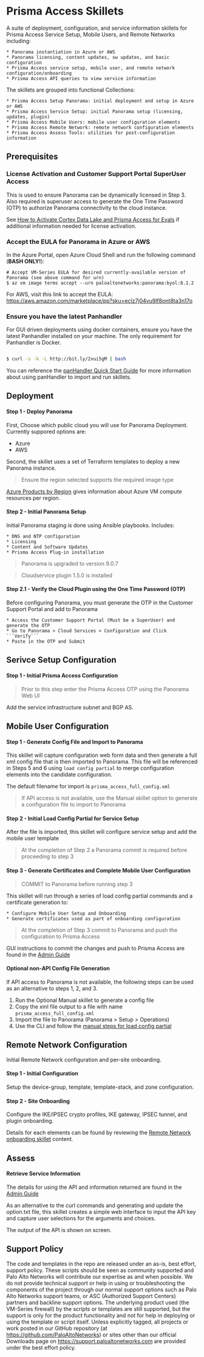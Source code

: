 # Prisma Access Skillets

A suite of deployment, configuration, and service information skillets for Prisma Access 
Service Setup, Mobile Users, and Remote Networks including:

    * Panorama instantiation in Azure or AWS
    * Panorama licensing, content updates, sw updates, and basic configuration
    * Prisma Access service setup, mobile user, and remote network configuration/onboarding
    * Prisma Access API queries to view service information
    
The skillets are grouped into functional Collections:

    * Prisma Access Setup Panorama: initial deployment and setup in Azure or AWS
    * Prisma Access Service Setup: initial Panorama setup (licensing, updates, plugin)
    * Prisma Access Mobile Users: mobile user configuration elements
    * Prisma Access Remote Network: remote network configuration elements
    * Prisma Access Assess Tools: utilities for post-configuration information
    

## Prerequisites

### License Activation and Customer Support Portal SuperUser Access

This is used to ensure Panorama can be dynamically licensed in Step 3. Also required is superuser access
to generate the One Time Password (OTP) to authorize Panorama connectivity to the cloud instance.

See [How to Activate Cortex Data Lake and Prisma Access for Evals](https://knowledgebase.paloaltonetworks.com/KCSArticleDetail?id=kA10g000000ClNg)
if additional information needed for license activation.

### Accept the EULA for Panorama in Azure or AWS
In the Azure Portal, open Azure Cloud Shell and run the following command (**BASH ONLY!**):
```
# Accept VM-Series EULA for desired currently-available version of Panorama (see above command for urn)
$ az vm image terms accept --urn paloaltonetworks:panorama:byol:8.1.2

```

For AWS, visit this link to accept the EULA: https://aws.amazon.com/marketplace/pp?sku=eclz7j04vu9lf8ont8ta3n17o 


### Ensure you have the latest Panhandler

For GUI driven deployments using docker containers, ensure you have the latest Panhandler installed on your machine.
The only requirement for Panhandler is Docker.

```bash

$ curl -s -k -L http://bit.ly/2xui5gM | bash

```

You can reference the 
[panHandler Quick Start Guide](https://live.paloaltonetworks.com/t5/Skillet-Tools/Install-and-Get-Started-With-Panhandler/ta-p/307916)
for more information about using panHandler to import and run skillets.


## Deployment

#### Step 1 - Deploy Panorama

First, Choose which public cloud you will use for Panorama Deployment. Currently suppored options are:
* Azure
* AWS

Second, the skillet uses a set of Terraform templates to deploy a new Panorama instance.

> Ensure the region selected supports the required image type

[Azure Products by Region](https://azure.microsoft.com/en-us/global-infrastructure/services/?products=virtual-machines)
gives information about Azure VM compute resources per region.

#### Step 2 - Initial Panorama Setup

Initial Panorama staging is done using Ansible playbooks. Includes:

    * DNS and NTP configuration
    * Licensing
    * Content and Software Updates
    * Prisma Access Plug-in installation
    
> Panorama is upgraded to version 9.0.7

> Cloudservice plugin 1.5.0 is installed
    
#### Step 2.1 - Verify the Cloud Plugin using the One Time Password (OTP)

Before configuring Panorama, you must generate the OTP in the Customer Support Portal and add to Panorama

    * Access the Customer Support Portal (Must be a SuperUser) and generate the OTP
    * Go to Panorama > Cloud Services > Configuration and Click ```Verify```
    * Paste in the OTP and Submit


## Serivce Setup Configuration

#### Step 1 - Initial Prisma Access Configuration

> Prior to this step enter the Prisma Access OTP using the Panorama Web UI

Add the service infrastructure subnet and BGP AS.


## Mobile User Configuration

#### Step 1 - Generate Config File and Import to Panorama


This skillet will capture configuration web form data and then generate a full xml config file that is then imported
to Panorama. This file will be referenced in Steps 5 and 6 using ```load config partial``` to merge configuration elements
into the candidate configuration.

The default filename for import is ```prisma_access_full_config.xml```

> If API access is not available, use the Manual skillet option to generate a configuration file to import to Panorama

#### Step 2 - Initial Load Config Partial for Service Setup

After the file is imported, this skillet will configure service setup and add the mobile user template

> At the completion of Step 2 a Panorama commit is required before proceeding to step 3
    
#### Step 3 - Generate Certificates and Complete Mobile User Configuration

> COMMIT to Panorama before running step 3

This skillet will run through a series of load config partial commands and a certificate
generation to:

    * Configure Mobile User Setup and Onboarding
    * Generate certificates used as part of onboarding configuration
    
> At the completion of Step 3 commit to Panorama and push the configuration to Prisma Access

GUI instructions to commit the changes and push to Prisma Access are found in the 
[Admin Guide](https://docs.paloaltonetworks.com/prisma/prisma-access/prisma-access-cloud-managed-admin/administer-prisma-access/commit-push-and-revert-prisma-access-configuration-changes.html)

#### Optional non-API Config File Generation

If API access to Panorama is not available, the following steps can be used as an alternative to steps 1, 2, and 3.


1. Run the Optional Manual skillet to generate a config file
2. Copy the xml file output to a file with name ```prisma_access_full_config.xml```
3. Import the file to Panorama (Panorama > Setup > Operations)
4. Use the CLI and follow the [manual steps for load config partial](https://github.com/PaloAltoNetworks/prisma-access-skillets/blob/master/stage_2_configuration/mobile_full_config/README.md)

## Remote Network Configuration

Initial Remote Network configuration and per-site onboarding.

#### Step 1 - Initial Configuration

Setup the device-group, template, template-stack, and zone configuration.

#### Step 2 - Site Onboarding

Configure the IKE/IPSEC crypto profiles, IKE gateway, IPSEC tunnel, and plugin onboarding.

Details for each elements can be found by reviewing the [Remote Network onboarding skillet](https://github.com/PaloAltoNetworks/prisma-access-skillets/blob/master/stage_2_configuration/remote_network_onboarding/README.md)
content.

## Assess

#### Retrieve Service Information

The details for using the API and information returned are found in the
[Admin Guide](https://docs.paloaltonetworks.com/prisma/prisma-access/prisma-access-panorama-admin/prisma-access-overview/retrieve-ip-addresses-for-prisma-access.html)

As an alternative to the curl commands and generating and update the option.txt file, this skillet
creates a simple web interface to input the API key and capture user selections for the arguments and choices.

The output of the API is shown on screen.


## Support Policy

The code and templates in the repo are released under an as-is, best effort,
support policy. These scripts should be seen as community supported and
Palo Alto Networks will contribute our expertise as and when possible.
We do not provide technical support or help in using or troubleshooting the
components of the project through our normal support options such as
Palo Alto Networks support teams, or ASC (Authorized Support Centers)
partners and backline support options. The underlying product used
(the VM-Series firewall) by the scripts or templates are still supported,
but the support is only for the product functionality and not for help in
deploying or using the template or script itself. Unless explicitly tagged,
all projects or work posted in our GitHub repository
(at https://github.com/PaloAltoNetworks) or sites other than our official
Downloads page on https://support.paloaltonetworks.com are provided under
the best effort policy.

